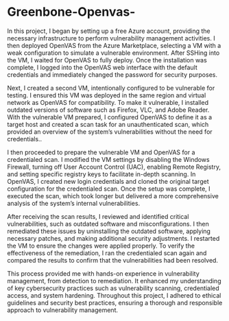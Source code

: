 # Greenbone-Openvas-


In this project, I began by setting up a free Azure account, providing the necessary infrastructure to perform vulnerability management activities. I then deployed OpenVAS from the Azure Marketplace, selecting a VM with a weak configuration to simulate a vulnerable environment. After SSHing into the VM, I waited for OpenVAS to fully deploy. Once the installation was complete, I logged into the OpenVAS web interface with the default credentials and immediately changed the password for security purposes.

Next, I created a second VM, intentionally configured to be vulnerable for testing. I ensured this VM was deployed in the same region and virtual network as OpenVAS for compatibility. To make it vulnerable, I installed outdated versions of software such as Firefox, VLC, and Adobe Reader. With the vulnerable VM prepared, I configured OpenVAS to define it as a target host and created a scan task for an unauthenticated scan, which provided an overview of the system’s vulnerabilities without the need for credentials..

I then proceeded to prepare the vulnerable VM and OpenVAS for a credentialed scan. I modified the VM settings by disabling the Windows Firewall, turning off User Account Control (UAC), enabling Remote Registry, and setting specific registry keys to facilitate in-depth scanning. In OpenVAS, I created new login credentials and cloned the original target configuration for the credentialed scan. Once the setup was complete, I executed the scan, which took longer but delivered a more comprehensive analysis of the system’s internal vulnerabilities.

After receiving the scan results, I reviewed and identified critical vulnerabilities, such as outdated software and misconfigurations. I then remediated these issues by uninstalling the outdated software, applying necessary patches, and making additional security adjustments. I restarted the VM to ensure the changes were applied properly. To verify the effectiveness of the remediation, I ran the credentialed scan again and compared the results to confirm that the vulnerabilities had been resolved.

This process provided me with hands-on experience in vulnerability management, from detection to remediation. It enhanced my understanding of key cybersecurity practices such as vulnerability scanning, credentialed access, and system hardening. Throughout this project, I adhered to ethical guidelines and security best practices, ensuring a thorough and responsible approach to vulnerability management.
